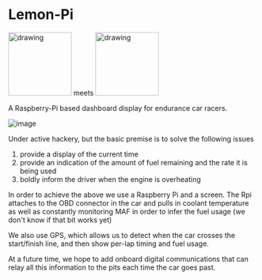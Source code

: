 # Lemon-Pi



<img src="https://24hoursoflemons.com/wp-content/uploads/2017/04/24hours_logo.png" alt="drawing" width="128"/> meets <img src="https://www.raspberrypi.org/wp-content/uploads/2011/10/Raspi-PGB001.png" alt="drawing" width="128"/>

A Raspberry-Pi based dashboard display for endurance car racers.

![image](https://user-images.githubusercontent.com/1510428/103065679-0950b200-456c-11eb-88a1-f50d06d29e8a.png)

Under active hackery, but the basic premise is to solve the following issues
1. provide a display of the current time
2. provide an indication of the amount of fuel remaining and the rate it is being used
3. boldly inform the driver when the engine is overheating

In order to achieve the above we use a Raspberry Pi and a screen. The Rpi attaches to the OBD connector in the car and pulls in coolant temperature as well as constantly monitoring MAF in order to infer the fuel usage (we don't know if that bit works yet)

We also use GPS, which allows us to detect when the car crosses the start/finish line, and then show per-lap timing and fuel usage.

At a future time, we hope to add onboard digital communications that can relay all this information to the pits each time the car goes past.

